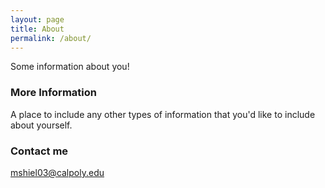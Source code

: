 ```yaml
---
layout: page
title: About
permalink: /about/
---
```


Some information about you!

### More Information

A place to include any other types of information that you'd like to include about yourself.

### Contact me

[mshiel03@calpoly.edu](mailto:mshiel03@calpoly.edu)
